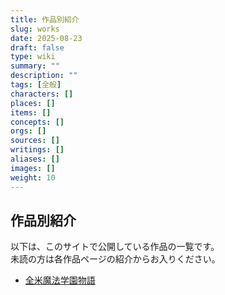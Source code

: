 ```yaml
---
title: 作品別紹介
slug: works
date: 2025-08-23
draft: false
type: wiki
summary: ""
description: ""
tags: [全般]
characters: []
places: []
items: []
concepts: []
orgs: []
sources: []
writings: []
aliases: []
images: []
weight: 10
---
```


## 作品別紹介

以下は、このサイトで公開している作品の一覧です。  
未読の方は各作品ページの紹介からお入りください。

- [全米魔法学園物語](/works/usa-academy/)
